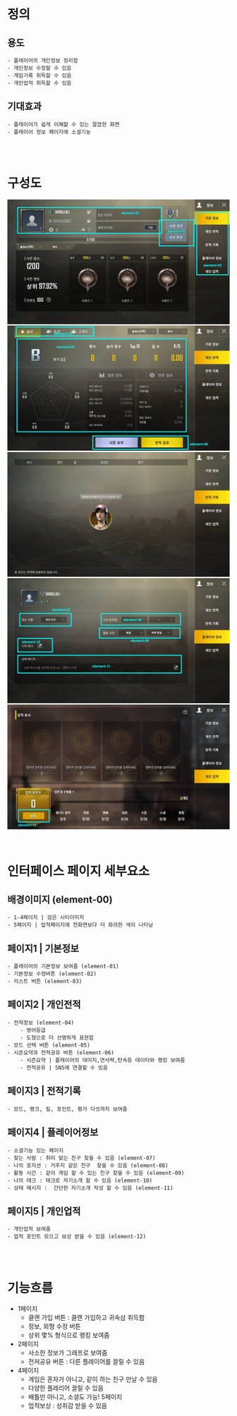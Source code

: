 # 정의
  ## 용도
	- 플레이어의 개인정보 정리함
	- 개인정보 수정할 수 있음
	- 게임기록 취득할 수 있음
	- 개인업적 취득할 수 있음
  
  ## 기대효과
	- 플레이어가 쉽게 이해할 수 있는 깔끔한 화면
	- 플레이어 정보 페이지에 소셜기능
<br>
<br>

# 구성도
![개인정보 1](./Resource/개인정보1.jpg)
<br>
![개인정보 2](./Resource/개인정보2.jpg)
<br>
![개인정보 3](./Resource/개인정보3.jpg)
<br>
![개인정보 4](./Resource/개인정보4.jpg)
<br>
![개인정보 5](./Resource/개인정보5.jpg)

<br>

# 인터페이스 페이지 세부요소
  ## 배경이미지 (element-00)
	- 1-4페이지 | 검은 시티이미지
	- 5페이지 | 업적페이지에 전화면보다 더 화려한 색이 나타남
  ## 페이지1 | 기본정보
	- 플레이어의 기본정보 보여줌 (element-01)
	- 기본정보 수정버튼 (element-02)
	- 리스트 버튼 (element-03)
  ## 페이지2 | 개인전적
	- 전적정보 (element-04)
		- 영어등급
		- 도형으로 더 선명하게 표현함
	- 모드 선택 버튼 (element-05)
	- 시즌요약과 전적공유 버튼 (element-06)
		- 시즌요약 | 플레이어의 데미지,연사력,탄속등 데이터와 랭킹 보여줌
		- 전적공유 | SNS에 연결할 수 있음
  ## 페이지3 | 전적기록
	- 모드, 랭크, 킬, 포인트, 평가 다섯까지 보여줌
  ## 페이지4 | 플레이어정보
	- 소셜기능 있는 페이지
	- 찾는 사람 : 취미 맞는 친구 찾을 수 있음 (element-07)
	- 나의 포지션 : 거주지 같은 친구  찾을 수 있음 (element-08)
	- 활동 시간 : 같이 게임 할 수 있는 친구 찾을 수 있음 (element-09)
	- 나의 태크 : 태크로 자기소개 할 수 있음 (element-10)
	- 상태 메시지 :  간단한 자기소개 작성 할 수 있음 (element-11)
  ## 페이지5 | 개인업적
	- 개인업적 보여줌
	- 업적 포인트 모으고 보상 받을 수 있음 (element-12)

<br>
<br>


# 기능흐름
+ 1페이지
	+ 클랜 가입 버튼 : 클랜 가입하고 귀속삼 취득함
	+ 정보, 외형 수정 버튼
	+ 상위 몇% 형식으로 랭킹 보여줌
+ 2페이지
	+ 사소한 정보가 그래프로 보여줌
	+ 전저공유 버튼 : 다른 플레이어를 끌릴 수 있음
+ 4페이지
	+ 게임은 혼자가 아니고, 같이 하는 친구 만날 수 있음
	+ 다양한 플레리어 끌릴 수 있음
	+ 배틀만 아니고, 소셜도 가능!
5페이지
	+ 업적보상 : 성취감 받을 수 있음